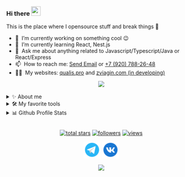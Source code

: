 ### Hi there <a href="#"><img src="https://media.giphy.com/media/hvRJCLFzcasrR4ia7z/giphy.gif" width="25px" height="25px"></a>
This is the place where I opensource stuff and break things :rofl:

- 🔭 &nbsp;I’m currently working on something cool :wink:
- 🌱 &nbsp;I’m currently learning React, Nest.js
- 💬 &nbsp;Ask me about anything related to Javascript/Typescript/Java or React/Express
- 📫 &nbsp;How to reach me: <a href = "mailto: danila@zviagin.com">Send Email</a> or <a href="tel:79207882648">+7 (920) 788-26-48</a>
- 👨‍💻 &nbsp;My websites: <a href="https://qualis.pro" target="_blank">qualis.pro</a> and <a href="https://zviagin.com" target="_blank">zviagin.com (in developing)</a>

<p align="center">
  <a href=""><img src="https://readme-typing-svg.herokuapp.com/?lines=Full-stack%20web%20and%20app%20developer;1%2B%20years%20of%20coding%20experience;Always%20learning%20new%20things&font=Fira%20Code&center=true&width=440&height=45&color=f75c7e&vCenter=true&size=22"></a>
</p>

<!-- About me -->
<details>
<summary>✨ About me</summary>
<br/>
<p>
I am a Full Stack Developer with 1+ years of experience in developing enterprise applications and interesting things.
</p>
<p>
Initially I started to study mobile development (android), but I didn't really like this field. After that I went into frontend development. For one and a half years I was learning how to create beautiful and architecturally correct interface, after that I started backend development. Now I continue to learn how to create server side web applications. I also work with databases and create the correct environment for the applications.
</p>
 <br/>

<a href="https://zviagin.com"><img src="https://raw.githubusercontent.com/dzvyagin/dzvyagin/master/assets/card.png" width="100%"></a>
<br/>
</details>

<!-- My skills and tools -->
<details> 
<summary>🛠️ My favorite tools</summary>

### 👨‍💻 Programming and markup languages

<p>
<!--     <a href="https://github.com/search?q=user%3Adzvyagin+language%3Aassembly"><img alt="MIPS Assembly" src="https://custom-icon-badges.herokuapp.com/badge/Assembly-525252.svg?logo=asm-hex&logoColor=white"></a> -->
    <a href="https://github.com/search?q=user%3Adzvyagin+language%3Abash"><img alt="Bash" src="https://img.shields.io/badge/Bash-121011.svg?logo=gnu-bash&logoColor=white"></a>
    <a href="https://github.com/search?q=user%3Adzvyagin+language%3Ac"><img alt="C" src="https://custom-icon-badges.herokuapp.com/badge/C-03599C.svg?logo=c-in-hexagon&logoColor=white"></a>
    <a href="https://github.com/search?q=user%3Adzvyagin+language%3Acpp"><img alt="C++" src="https://custom-icon-badges.herokuapp.com/badge/C++-9C033A.svg?logo=cpp2&logoColor=white"></a>
<!--     <a href="https://github.com/search?q=user%3Adzvyagin+language%3Acsharp"><img alt="C#" src="https://custom-icon-badges.herokuapp.com/badge/C%23-68217A.svg?logo=cs2&logoColor=white"></a> -->
<!--     <a href="https://github.com/search?q=user%3Adzvyagin+language%3Aceylon"><img alt="Ceylon" src="https://custom-icon-badges.herokuapp.com/badge/Ceylon-E39842.svg?logo=ceylon&logoColor=white"></a> -->
    <a href="https://github.com/search?q=user%3Adzvyagin+language%3Acss"><img alt="CSS" src="https://img.shields.io/badge/CSS-1572B6.svg?logo=css3&logoColor=white"></a>
<!--     <a href="https://github.com/search?q=user%3Adzvyagin+language%3Adart"><img alt="Dart" src="https://img.shields.io/badge/Dart-15A6C4.svg?logo=dart&logoColor=white"></a> -->
    <a href="https://github.com/search?q=user%3Adzvyagin+language%3Ags"><img alt="Google Apps Script" src="https://custom-icon-badges.herokuapp.com/badge/Google%20Apps%20Script-02569B.svg?logo=color-swatch&logoColor=white"></a>
    <a href="https://github.com/search?q=user%3Adzvyagin+language%3Ahtml"><img alt="HTML" src="https://img.shields.io/badge/HTML-E34F26.svg?logo=html5&logoColor=white"></a>
    <a href="https://github.com/search?q=user%3Adzvyagin+language%3Ajava"><img alt="Java" src="https://img.shields.io/badge/Java-007396.svg?logo=java&logoColor=white"></a>
    <a href="https://github.com/search?q=user%3Adzvyagin+language%3Ajavascript"><img alt="JavaScript" src="https://img.shields.io/badge/JavaScript-F7DF1E.svg?logo=javascript&logoColor=black"></a>
    <a href="https://github.com/search?q=user%3Adzvyagin+language%3Akotlin"><img alt="Kotlin" src="https://img.shields.io/badge/Kotlin-0095D5.svg?logo=Kotlin&logoColor=white"></a>
<!--     <a href="https://github.com/search?q=user%3Adzvyagin+language%3Atex"><img alt="LaTeX" src="https://img.shields.io/badge/LaTeX-008080.svg?logo=LaTeX&logoColor=white"></a> -->
<!--     <a href="https://github.com/search?q=user%3Adzvyagin+language%3Amarkdown"><img alt="Markdown" src="https://img.shields.io/badge/Markdown-000000.svg?logo=markdown&logoColor=white"></a> -->
    <a href="https://github.com/search?q=user%3Adzvyagin+language%3Ajavascript"><img alt="Node.js" src="https://img.shields.io/badge/Node.js-43853D.svg?logo=node.js&logoColor=white"></a>
    <a href="https://github.com/search?q=user%3Adzvyagin+language%3Aphp"><img alt="PHP" src="https://img.shields.io/badge/PHP-777BB4.svg?logo=php&logoColor=white"></a>
<!--     <a href="https://github.com/search?q=user%3Adzvyagin+language%3Aprolog"><img alt="Prolog" src="https://custom-icon-badges.herokuapp.com/badge/Prolog-E61B23.svg?logo=swi-prolog&logoColor=white"></a> -->
    <a href="https://github.com/search?q=user%3Adzvyagin+language%3Apython"><img alt="Python" src="https://img.shields.io/badge/Python-14354C.svg?logo=python&logoColor=white"></a>
    <a href="https://github.com/search?q=user%3Adzvyagin+language%3Ar"><img alt="R" src="https://img.shields.io/badge/R-276DC3.svg?logo=r&logoColor=white"></a>
<!--     <a href="https://github.com/search?q=user%3Adzvyagin+language%3Arst"><img alt="Restructured Text" src="https://img.shields.io/badge/Restructured Text-3a4148.svg?logo=readthedocs&logoColor=white"></a>
    <a href="https://github.com/search?q=user%3Adzvyagin+language%3Aruby"><img alt="Ruby" src="https://img.shields.io/badge/Ruby-CC342D.svg?logo=ruby&logoColor=white"></a> -->
    <a href="https://github.com/search?q=user%3Adzvyagin+language%3Asass"><img alt="SASS" src="https://img.shields.io/badge/Sass-hotpink.svg?logo=SASS&logoColor=white"></a>
<!--     <a href="https://github.com/search?q=user%3Adzvyagin+language%3Ascratch"><img alt="Scratch" src="https://img.shields.io/badge/Scratch-4D97FF.svg?logo=scratch&logoColor=white"></a> -->
    <a href="https://github.com/search?q=user%3Adzvyagin+language%3Asql"><img alt="SQL" src="https://custom-icon-badges.herokuapp.com/badge/SQL-025E8C.svg?logo=database&logoColor=white"></a>
    <a href="https://github.com/search?q=user%3Adzvyagin+language%3Asvg"><img alt="SVG+XML" src="https://img.shields.io/badge/SVG%2BXML-e0982c.svg?logo=svg&logoColor=white"></a>
    <a href="https://github.com/search?q=user%3Adzvyagin+language%3AtypeScript"><img alt="TypeScript" src="https://img.shields.io/badge/TypeScript-007ACC.svg?logo=typescript&logoColor=white"></a>
</p>

### 🧰 Frameworks and libraries

<!--     <a href="#"><img alt="Arduino" src="https://img.shields.io/badge/-Arduino-00979D?logo=Arduino&logoColor=white"></a>
<!--     <a href="#"><img alt="Cordova" src="https://img.shields.io/badge/-Cordova-E8E8E8?logo=apache-cordova&logoColor=black"></a>
    <a href="#"><img alt="Electron" src="https://img.shields.io/badge/Electron-20232e.svg?logo=electron&logoColor=white"></a> -->
<!--     <a href="#"><img alt="Keras" src="https://img.shields.io/badge/Keras-D00000.svg?logo=Keras&logoColor=white"></a> -->
<!--     <a href="#"><img alt="Symfony" src="https://custom-icon-badges.herokuapp.com/badge/Nextcord-0d1620.svg?logo=nextcord"></a>
    <a href="#"><img alt="PHPUnit" src="https://custom-icon-badges.herokuapp.com/badge/PHPUnit-366488.svg?logo=test-tube&logoColor=white"></a>
    <a href="#"><img alt="Pytest" src="https://img.shields.io/badge/Pytest-0A9EDC.svg?logo=pytest&logoColor=white"></a> -->
<!--     <a href="#"><img alt="Symfony" src="https://custom-icon-badges.herokuapp.com/badge/Slim-74a045.svg?logo=slim-php"></a>
    <a href="#"><img alt="Symfony" src="https://img.shields.io/badge/Symfony-111111.svg?logo=symfony&logoColor=white"></a>
    <a href="#"><img alt="TensorFlow" src="https://img.shields.io/badge/TensorFlow-FF6F00.svg?logo=TensorFlow&logoColor=white"></a> -->
<!--     <a href="#"><img alt="WPF (.Net)" src="https://img.shields.io/badge/WPF-5C2D91?logo=.net&logoColor=white"></a>
 -->

![Bootstrap](https://img.shields.io/badge/Bootstrap-7952B3.svg?logo=bootstrap&logoColor=white)
![Express.js](https://img.shields.io/badge/Express.js-404d59.svg?logo=express&logoColor=white)
![GitHub Actions](https://img.shields.io/badge/GitHub%20Actions-2671E5.svg?logo=github%20actions&logoColor=white)
![Jest](https://img.shields.io/badge/GitHub%20Actions-2671E5.svg?logo=github%20actions&logoColor=white)
![JUnit](https://custom-icon-badges.herokuapp.com/badge/JUnit-25A162.svg?logo=check-circle&logoColor=white)
![Material Design](https://img.shields.io/badge/Material%20Design-0081CB.svg?logo=material-design&logoColor=white)
![React](https://img.shields.io/badge/React-20232a.svg?logo=react&logoColor=%2361DAFB)
![React Router](https://img.shields.io/badge/React_Router-CA4245?logo=react-router&logoColor=white)
![Wordpress](https://img.shields.io/badge/Wordpress-21759B?logo=wordpress&logoColor=white)
![Redux](https://img.shields.io/badge/redux-%23593d88.svg?logo=redux&logoColor=white)
![Redux-Saga](https://img.shields.io/badge/-Redux_Saga-000?&logo=Redux-Saga&logoColor=999999)
![GraphQL](https://img.shields.io/badge/-GraphQL-E10098?logo=graphql&logoColor=white)
![Apollo-GraphQL](https://img.shields.io/badge/-ApolloGraphQL-311C87?logo=apollo-graphql)
![RxJS](https://img.shields.io/badge/rxjs-%23B7178C.svg?logo=reactivex&logoColor=white)
![NestJS](https://img.shields.io/badge/nestjs-%23E0234E.svg?logo=nestjs&logoColor=white)
![Socket.io](https://img.shields.io/badge/Socket.io-black?logo=socket.io&badgeColor=010101)
  
### 🗄️ Databases and cloud hosting

<!--     <a href="#"><img alt="Oracle" src ="https://img.shields.io/badge/Oracle-F00000.svg?logo=oracle&logoColor=white"></a> -->

![GitHub Pages](https://img.shields.io/badge/GitHub%20Pages-327FC7.svg?logo=github&logoColor=white)
![Heroku](https://img.shields.io/badge/Heroku-430098.svg?logo=heroku&logoColor=white)
![MongoDB](https://img.shields.io/badge/MongoDB-4ea94b.svg?logo=mongodb&logoColor=white)
![MySQL](https://img.shields.io/badge/MySQL-00f.svg?logo=mysql&logoColor=white)
![Notion](https://img.shields.io/badge/Notion-010101.svg?logo=notion&logoColor=white)
![PostgreSQL](https://img.shields.io/badge/PostgreSQL-316192.svg?logo=postgresql&logoColor=white)
![SQLite](https://img.shields.io/badge/SQLite-07405e.svg?logo=sqlite&logoColor=white)

### 💻 Software and tools

![Google Sheets](https://img.shields.io/badge/Google%20Sheets-34A853.svg?logo=google%20sheets&logoColor=white)
![Adobe](https://img.shields.io/badge/Adobe-FF0000.svg?logo=adobe&logoColor=white)
![Android](https://img.shields.io/badge/Android-3DDC84?logo=android&logoColor=white)
![Android Studio](https://img.shields.io/badge/Android%20Studio-008678.svg?logo=android-studio&logoColor=white)
![Codepen](https://img.shields.io/badge/Codepen-000000.svg?logo=codepen&logoColor=white)
![Stack Overflow](https://img.shields.io/badge/-Stack%20Overflow-FE7A16?logo=stack-overflow&logoColor=white)
![Visual Studio Code](https://img.shields.io/badge/Visual%20Studio%20Code-0078d7.svg?logo=visual-studio-code&logoColor=white)
![IntelliJ IDEA](https://img.shields.io/badge/IntelliJIDEA-000000.svg?logo=intellij-idea&logoColor=white)
![Figma](https://img.shields.io/badge/figma-%23F24E1E.svg?logo=figma&logoColor=white)
![Visual Studio](https://img.shields.io/badge/Visual%20Studio-5C2D91.svg?logo=visual-studio&logoColor=white)
![Notion](https://img.shields.io/badge/-Notion-000?&logo=Notion)
![Postman](https://img.shields.io/badge/Postman-FF6C37?logo=postman&logoColor=white)
![AWS](https://img.shields.io/badge/AWS-%23FF9900.svg?logo=amazon-aws&logoColor=white)
![Docker](https://img.shields.io/badge/docker-%230db7ed.svg?logo=docker&logoColor=white)
![Kubernetes](https://img.shields.io/badge/-Kubernetes-2671E5?&logo=kubernetes&logoColor=white)
![Linux](https://img.shields.io/badge/Linux-FCC624?logo=linux&logoColor=black)
![Git](https://img.shields.io/badge/Git-F05033.svg?logo=git&logoColor=white)
![Jira](https://img.shields.io/badge/jira-%230A0FFF.svg?logo=jira&logoColor=white)
![NPM](https://img.shields.io/badge/-NPM-000?&logo=npm)
![Yarn](https://img.shields.io/badge/yarn-%232C8EBB.svg?logo=yarn&logoColor=white)
![Gulp](https://img.shields.io/badge/GULP-%23CF4647.svg?logo=gulp&logoColor=white)
![Webpack](https://img.shields.io/badge/webpack-%238DD6F9.svg?logo=webpack&logoColor=black)
![Babel](https://img.shields.io/badge/Babel-F9DC3e?logo=babel&logoColor=black)
![ESLint](https://img.shields.io/badge/ESLint-4B3263?logo=eslint&logoColor=white)
![Swagger](https://img.shields.io/badge/-Swagger-%23Clojure?logo=swagger&logoColor=white)
</details>

<details>
<summary>📊 Github Profile Stats</summary>

<br/>
<p align="center">
    <a href="#"><img alt="Danila's Top Languages" src="https://github-readme-stats.vercel.app/api/top-langs/?username=dzvyagin&langs_count=8&layout=compact&theme=react&hide_border=true&bg_color=1F222E&title_color=F85D7F&icon_color=F8D866&hide=Jupyter%20Notebook" height="192px"/></a>
    <a href="https://github.com/dzvyagin/github-readme-stats"><img alt="Danila's Github Stats" src="https://denvercoder1-github-readme-stats.vercel.app/api/?username=dzvyagin&show_icons=true&count_private=true&theme=react&hide_border=true&bg_color=1F222E&title_color=F85D7F&icon_color=F8D866" height="192px"/></a>
    <a href="#">
    <img title="🔥 Get streak stats for your profile at git.io/streak-stats" alt="dzvyagin's streak" src="https://github-readme-streak-stats.herokuapp.com/?user=dzvyagin&theme=monokai-metallian&hide_border=true"/>
    </a>
    <a href="#"><img alt="Danila's Activity Graph" src="https://denvercoder1-activity-graph.herokuapp.com/graph/?username=dzvyagin&bg_color=1F222E&color=F8D866&line=F85D7F&point=FFFFFF&hide_border=true" /></a>
</p>
    <br/>
    <b>Note:</b> Top languages is only a metric of the languages my public code consists of and doesn't reflect experience or skill level.
</details>

<br/>

<p align="center">
  <a href="https://github.com/dzvyagin?tab=repositories&sort=stargazers">
    <img alt="total stars" title="Total stars on GitHub" src="https://custom-icon-badges.herokuapp.com/badge/dynamic/json?logo=star&color=55960c&labelColor=488207&label=Stars&style=for-the-badge&query=%24.stars&url=https://api.github-star-counter.workers.dev/user/dzvyagin"/></a>
  <a href="https://github.com/dzvyagin?tab=followers">
    <img alt="followers" title="Follow me on Github" src="https://custom-icon-badges.herokuapp.com/github/followers/dzvyagin?color=236ad3&labelColor=1155ba&style=for-the-badge&logo=person-add&label=Follow&logoColor=white"/></a>
  <a href="#">
    <img alt="views" title="Profile views" src="https://komarev.com/ghpvc/?username=dzvyagin&style=for-the-badge"/></a>
</p>

<!-- <p align="left">
  <a href="https://github.com/dzvyagin/My-Contributions/blob/main/README.md"><img alt="All Repositories" title="All Repositories" src="https://custom-icon-badges.herokuapp.com/badge/-All%20Forks-2962FF?style=for-the-badge&logoColor=white&logo=fork"/></a>
</p> -->

<!-- Social icons section -->
<p align="center">
  <a href="https://t.me/Dantos6"><img width="45px" alt="Telegram" title="Telegram" src="https://raw.githubusercontent.com/dzvyagin/dzvyagin/master/icons/telegram.svg"/></a>
  <a href="https://vk.com/zvyagin_danila"><img width="45px" alt="VK" title="VK" src="https://raw.githubusercontent.com/dzvyagin/dzvyagin/master/icons/vk.svg"/></a>
</p>

<p align="center">
  <img src="https://capsule-render.vercel.app/api?type=waving&color=gradient&height=60&section=footer"/>
</p>
